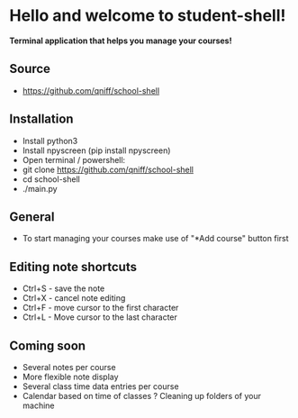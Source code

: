 # Hello and welcome to student-shell!
**Terminal application that helps you manage your courses!**

## Source
* https://github.com/qniff/school-shell


## Installation
* Install python3
* Install npyscreen (pip install npyscreen)
* Open terminal / powershell:
* git clone https://github.com/qniff/school-shell
* cd school-shell
* ./main.py


## General
* To start managing your courses make use of "*Add course" button first


## Editing note shortcuts
* Ctrl+S - save the note
* Ctrl+X - cancel note editing
* Ctrl+F - move cursor to the first character
* Ctrl+L - Move cursor to the last character


## Coming soon
* Several notes per course
* More flexible note display
* Several class time data entries per course
* Calendar based on time of classes
? Cleaning up folders of your machine